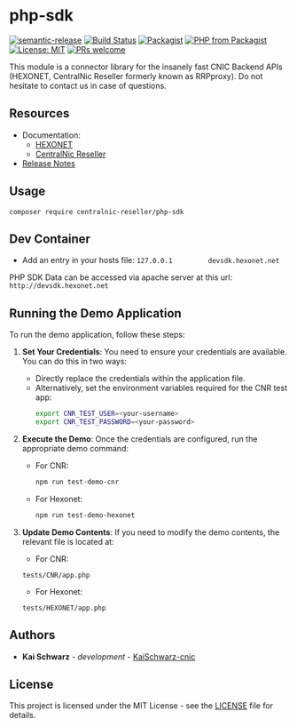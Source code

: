 # php-sdk

[![semantic-release](https://img.shields.io/badge/%20%20%F0%9F%93%A6%F0%9F%9A%80-semantic--release-e10079.svg)](https://github.com/semantic-release/semantic-release)
[![Build Status](https://github.com/centralnicgroup-opensource/rtldev-middleware-php-sdk/workflows/Release/badge.svg?branch=master)](https://github.com/centralnicgroup-opensource/rtldev-middleware-php-sdk/workflows/Release/badge.svg?branch=master)
[![Packagist](https://img.shields.io/packagist/v/centralnic-reseller/php-sdk.svg)](https://packagist.org/packages/centralnic-reseller/php-sdk)
[![PHP from Packagist](https://img.shields.io/packagist/php-v/centralnic-reseller/php-sdk.svg)](https://packagist.org/packages/centralnic-reseller/php-sdk)
[![License: MIT](https://img.shields.io/badge/License-MIT-blue.svg)](https://opensource.org/licenses/MIT)
[![PRs welcome](https://img.shields.io/badge/PRs-welcome-brightgreen.svg)](https://github.com/centralnicgroup-opensource/rtldev-middleware-php-sdk/blob/master/CONTRIBUTING.md)

This module is a connector library for the insanely fast CNIC Backend APIs (HEXONET, CentralNic Reseller formerly known as RRPproxy). Do not hesitate to contact us in case of questions.

## Resources

* Documentation:
    * [HEXONET](https://www.hexonet.support/hc/en-gb/articles/13651711901213-Self-Development-Kit-for-PHP)
    * [CentralNic Reseller](https://support.centralnicreseller.com/hc/en-gb/articles/13513253776285-Self-Development-Kit-for-PHP)
* [Release Notes](https://github.com/centralnicgroup-opensource/rtldev-middleware-php-sdk/releases)

## Usage

```composer require centralnic-reseller/php-sdk```

## Dev Container
* Add an entry in your hosts file: ```127.0.0.1         devsdk.hexonet.net``` 

PHP SDK Data can be accessed via apache server at this url: ```http://devsdk.hexonet.net```

## Running the Demo Application

To run the demo application, follow these steps:

1. **Set Your Credentials**:
   You need to ensure your credentials are available. You can do this in two ways:
   - Directly replace the credentials within the application file.
   - Alternatively, set the environment variables required for the CNR test app:
     ```sh
     export CNR_TEST_USER=<your-username>
     export CNR_TEST_PASSWORD=<your-password>
     ```

2. **Execute the Demo**: Once the credentials are configured, run the appropriate demo command:
   - For CNR:
     ```sh
     npm run test-demo-cnr
     ```
   - For Hexonet:
     ```sh
     npm run test-demo-hexonet
     ```

3. **Update Demo Contents**:
   If you need to modify the demo contents, the relevant file is located at:
   - For CNR:
   ```plaintext
   tests/CNR/app.php
   ```

   - For Hexonet:
   ```plaintext
   tests/HEXONET/app.php
   ```

## Authors

* **Kai Schwarz** - *development* - [KaiSchwarz-cnic](https://github.com/kaischwarz-cnic)

## License

This project is licensed under the MIT License - see the [LICENSE](LICENSE) file for details.
